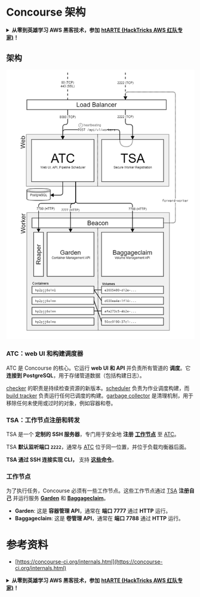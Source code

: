 # Concourse 架构

<details>

<summary><strong>从零到英雄学习 AWS 黑客技术，参加</strong> <a href="https://training.hacktricks.xyz/courses/arte"><strong>htARTE (HackTricks AWS 红队专家)</strong></a><strong>！</strong></summary>

支持 HackTricks 的其他方式：

* 如果您想在 **HackTricks 中看到您的公司广告** 或 **下载 HackTricks 的 PDF 版本**，请查看 [**订阅计划**](https://github.com/sponsors/carlospolop)！
* 获取 [**官方的 PEASS & HackTricks 商品**](https://peass.creator-spring.com)
* 探索 [**PEASS 家族**](https://opensea.io/collection/the-peass-family)，我们独家的 [**NFTs 集合**](https://opensea.io/collection/the-peass-family)
* **加入** 💬 [**Discord 群组**](https://discord.gg/hRep4RUj7f) 或 [**telegram 群组**](https://t.me/peass) 或在 **Twitter** 🐦 上 **关注** 我 [**@carlospolopm**](https://twitter.com/carlospolopm)**。**
* **通过向** [**HackTricks**](https://github.com/carlospolop/hacktricks) 和 [**HackTricks Cloud**](https://github.com/carlospolop/hacktricks-cloud) github 仓库提交 PR 来分享您的黑客技巧。

</details>

## 架构

![](<../../.gitbook/assets/image (39) (1).png>)

### ATC：web UI 和构建调度器

ATC 是 Concourse 的核心。它运行 **web UI 和 API** 并负责所有管道的 **调度**。它 **连接到 PostgreSQL**，用于存储管道数据（包括构建日志）。

[checker](https://concourse-ci.org/checker.html) 的职责是持续检查资源的新版本。[scheduler](https://concourse-ci.org/scheduler.html) 负责为作业调度构建，而 [build tracker](https://concourse-ci.org/build-tracker.html) 负责运行任何已调度的构建。[garbage collector](https://concourse-ci.org/garbage-collector.html) 是清理机制，用于移除任何未使用或过时的对象，例如容器和卷。

### TSA：工作节点注册和转发

TSA 是一个 **定制的 SSH 服务器**，专门用于安全地 **注册** [**工作节点**](https://concourse-ci.org/internals.html#architecture-worker) 至 [ATC](https://concourse-ci.org/internals.html#component-atc)。

TSA **默认监听端口 `2222`**，通常与 [ATC](https://concourse-ci.org/internals.html#component-atc) 位于同一位置，并位于负载均衡器后面。

**TSA 通过 SSH 连接实现 CLI，** 支持 [**这些命令**](https://concourse-ci.org/internals.html#component-tsa)。

### 工作节点

为了执行任务，Concourse 必须有一些工作节点。这些工作节点通过 [TSA](https://concourse-ci.org/internals.html#component-tsa) **注册自己** 并运行服务 [**Garden**](https://github.com/cloudfoundry-incubator/garden) 和 [**Baggageclaim**](https://github.com/concourse/baggageclaim)。

* **Garden**: 这是 **容器管理 API**，通常在 **端口 7777** 通过 **HTTP** 运行。
* **Baggageclaim**: 这是 **卷管理 API**，通常在 **端口 7788** 通过 **HTTP** 运行。

# 参考资料
* [https://concourse-ci.org/internals.html](https://concourse-ci.org/internals.html)


<details>

<summary><strong>从零到英雄学习 AWS 黑客技术，参加</strong> <a href="https://training.hacktricks.xyz/courses/arte"><strong>htARTE (HackTricks AWS 红队专家)</strong></a><strong>！</strong></summary>

支持 HackTricks 的其他方式：

* 如果您想在 **HackTricks 中看到您的公司广告** 或 **下载 HackTricks 的 PDF 版本**，请查看 [**订阅计划**](https://github.com/sponsors/carlospolop)！
* 获取 [**官方的 PEASS & HackTricks 商品**](https://peass.creator-spring.com)
* 探索 [**PEASS 家族**](https://opensea.io/collection/the-peass-family)，我们独家的 [**NFTs 集合**](https://opensea.io/collection/the-peass-family)
* **加入** 💬 [**Discord 群组**](https://discord.gg/hRep4RUj7f) 或 [**telegram 群组**](https://t.me/peass) 或在 **Twitter** 🐦 上 **关注** 我 [**@carlospolopm**](https://twitter.com/carlospolopm)**。**
* **通过向** [**HackTricks**](https://github.com/carlospolop/hacktricks) 和 [**HackTricks Cloud**](https://github.com/carlospolop/hacktricks-cloud) github 仓库提交 PR 来分享您的黑客技巧。

</details>
